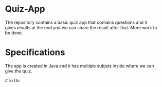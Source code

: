 # Quiz-App
The repository contains a basic quiz app that contains questions and it gives results at the end and we can share the result after that. More work to be done. 

# Specifications
The app is created in Java and it has multiple subjets inside where we can give the quiz.

#To Do
